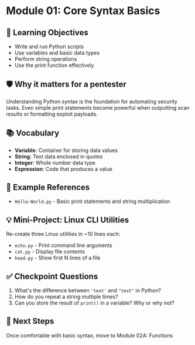 # Module 01: Core Syntax Basics

## 🎯 Learning Objectives
- Write and run Python scripts
- Use variables and basic data types
- Perform string operations
- Use the print function effectively

## 🛡️ Why it matters for a pentester
Understanding Python syntax is the foundation for automating security tasks. Even simple print statements become powerful when outputting scan results or formatting exploit payloads.

## 📚 Vocabulary
- **Variable**: Container for storing data values
- **String**: Text data enclosed in quotes
- **Integer**: Whole number data type
- **Expression**: Code that produces a value

## 📂 Example References
- `Hello-World.py` - Basic print statements and string multiplication

## 💡 Mini-Project: Linux CLI Utilities
Re-create three Linux utilities in ~10 lines each:
- `echo.py` - Print command line arguments
- `cat.py` - Display file contents
- `head.py` - Show first N lines of a file

## ✅ Checkpoint Questions
1. What's the difference between `'text'` and `"text"` in Python?
2. How do you repeat a string multiple times?
3. Can you store the result of `print()` in a variable? Why or why not?

## 🔗 Next Steps
Once comfortable with basic syntax, move to Module 02A: Functions